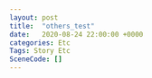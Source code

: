 ```yaml
---
layout: post
title:  "others_test"
date:   2020-08-24 22:00:00 +0000
categories: Etc
Tags: Story Etc
SceneCode: []
---
```

